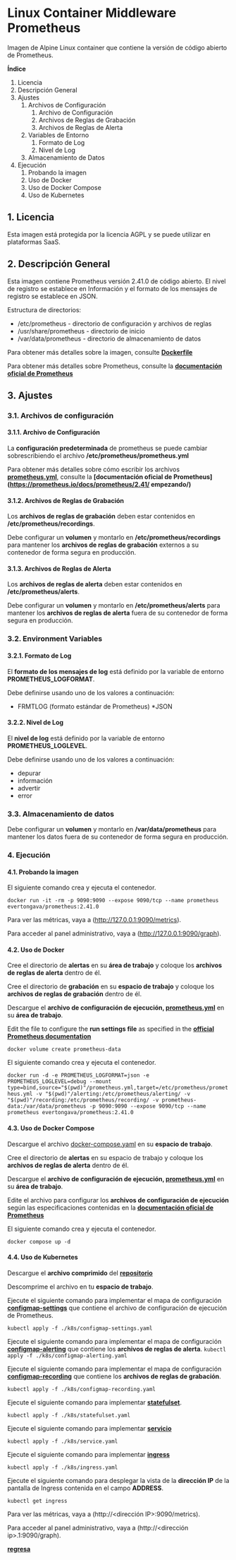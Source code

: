 # Linux Container Middleware Prometheus
Imagen de Alpine Linux container que contiene la versión de código abierto de Prometheus.

**Índice**
1. Licencia
2. Descripción General
3. Ajustes
	1. Archivos de Configuración
		1. Archivo de Configuración
		2. Archivos de Reglas de Grabación
		3. Archivos de Reglas de Alerta
	2. Variables de Entorno
		1. Formato de Log
		2. Nivel de Log
	3. Almacenamiento de Datos
4. Ejecución
	1. Probando la imagen
	2. Uso de Docker
	3. Uso de Docker Compose
	4. Uso de Kubernetes

## 1. Licencia

Esta imagen está protegida por la licencia AGPL y se puede utilizar en plataformas SaaS.

## 2. Descripción General

Esta imagen contiene Prometheus versión 2.41.0 de código abierto. El nivel de registro se establece en Información y el formato de los mensajes de registro se establece en JSON.

Estructura de directorios:
* /etc/prometheus - directorio de configuración y archivos de reglas
* /usr/share/prometheus - directorio de inicio
* /var/data/prometheus - directorio de almacenamiento de datos

Para obtener más detalles sobre la imagen, consulte **[Dockerfile](./Dockerfile)**

Para obtener más detalles sobre Prometheus, consulte la **[documentación oficial de Prometheus](https://prometheus.io/docs/introduction/overview/)**

## 3. Ajustes

### 3.1. Archivos de configuración

#### 3.1.1. Archivo de Configuración

La **configuración predeterminada** de prometheus se puede cambiar sobrescribiendo el archivo **/etc/prometheus/prometheus.yml**

Para obtener más detalles sobre cómo escribir los archivos **[prometheus.yml](./assets/prometheus.yml)**, consulte la **[documentación oficial de Prometheus](https://prometheus.io/docs/prometheus/2.41/ empezando/)**

#### 3.1.2. Archivos de Reglas de Grabación

Los **archivos de reglas de grabación** deben estar contenidos en **/etc/prometheus/recordings**.

Debe configurar un **volumen** y montarlo en **/etc/prometheus/recordings** para mantener los **archivos de reglas de grabación** externos a su contenedor de forma segura en producción.

#### 3.1.3. Archivos de Reglas de Alerta

Los **archivos de reglas de alerta** deben estar contenidos en **/etc/prometheus/alerts**.

Debe configurar un **volumen** y montarlo en **/etc/prometheus/alerts** para mantener los **archivos de reglas de alerta** fuera de su contenedor de forma segura en producción.

### 3.2. Environment Variables

#### 3.2.1. Formato de Log

El **formato de los mensajes de log** está definido por la variable de entorno **PROMETHEUS_LOGFORMAT**.

Debe definirse usando uno de los valores a continuación:
* FRMTLOG (formato estándar de Prometheus)
*JSON

#### 3.2.2. Nivel de Log

El **nivel de log** está definido por la variable de entorno **PROMETHEUS_LOGLEVEL**.

Debe definirse usando uno de los valores a continuación:
* depurar
* información
* advertir
* error

### 3.3. Almacenamiento de datos

Debe configurar un **volumen** y montarlo en **/var/data/prometheus** para mantener los datos fuera de su contenedor de forma segura en producción.

### 4. Ejecución

#### 4.1. Probando la imagen

El siguiente comando crea y ejecuta el contenedor.

`docker run -it -rm -p 9090:9090 --expose 9090/tcp --name prometheus evertongava/prometheus:2.41.0`

Para ver las métricas, vaya a (http://127.0.0.1:9090/metrics).

Para acceder al panel administrativo, vaya a (http://127.0.0.1:9090/graph).

#### 4.2. Uso de Docker

Cree el directorio de **alertas** en su **área de trabajo** y coloque los **archivos de reglas de alerta** dentro de él.

Cree el directorio de **grabación** en su **espacio de trabajo** y coloque los **archivos de reglas de grabación** dentro de él.

Descargue el **archivo de configuración de ejecución, [prometheus.yml](./assets/prometheus.yml)** en su **área de trabajo**.

Edit the file to configure the **run settings file** as specified in the **[official Prometheus documentation](https://prometheus.io/docs/prometheus/2.41/getting_started/)**

`docker volume create prometheus-data` 

El siguiente comando crea y ejecuta el contenedor.

`docker run -d -e PROMETHEUS_LOGFORMAT=json -e PROMETHEUS_LOGLEVEL=debug --mount type=bind,source="$(pwd)"/prometheus.yml,target=/etc/prometheus/prometheus.yml -v "$(pwd)"/alerting:/etc/prometheus/alerting/ -v "$(pwd)"/recording:/etc/prometheus/recording/ -v prometheus-data:/var/data/prometheus -p 9090:9090 --expose 9090/tcp --name prometheus evertongava/prometheus:2.41.0`

#### 4.3. Uso de Docker Compose

Descargue el archivo [docker-compose.yaml](./docker-compose.yaml) en su **espacio de trabajo**.

Cree el directorio de **alertas** en su espacio de trabajo y coloque los **archivos de reglas de alerta** dentro de él.

Descargue el **archivo de configuración de ejecución, [prometheus.yml](./assets/prometheus.yml)** en su **área de trabajo**.

Edite el archivo para configurar los **archivos de configuración de ejecución** según las especificaciones contenidas en la **[documentación oficial de Prometheus](https://prometheus.io/docs/prometheus/2.41/getting_started/)**

El siguiente comando crea y ejecuta el contenedor.

`docker compose up -d`

#### 4.4. Uso de Kubernetes

Descargue el **archivo comprimido** del **[repositorio](https://github.com/evertongava/lxc-middleware-prometheus/archive/refs/tags/v2.41.0.tar.gz)**

Descomprime el archivo en tu **espacio de trabajo**.

Ejecute el siguiente comando para implementar el mapa de configuración **[configmap-settings](./k8s/configmap-settings.yaml)** que contiene el archivo de configuración de ejecución de Prometheus.

`kubectl apply -f ./k8s/configmap-settings.yaml`

Ejecute el siguiente comando para implementar el mapa de configuración **[configmap-alerting](./k8s/configmap-alerting.yaml)** que contiene los **archivos de reglas de alerta**.
`kubectl apply -f ./k8s/configmap-alerting.yaml`

Ejecute el siguiente comando para implementar el mapa de configuración **[configmap-recording](./k8s/configmap-recording.yaml)** que contiene los **archivos de reglas de grabación**.

`kubectl apply -f ./k8s/configmap-recording.yaml`

Ejecute el siguiente comando para implementar **[statefulset](./k8s/statefulset.yaml)**.

`kubectl apply -f ./k8s/statefulset.yaml`

Ejecute el siguiente comando para implementar **[servicio](./k8s/service.yaml)**

`kubectl apply -f ./k8s/service.yaml`

Ejecute el siguiente comando para implementar **[ingress](./k8s/ingress.yaml)**

`kubectl apply -f ./k8s/ingress.yaml`

Ejecute el siguiente comando para desplegar la vista de la **dirección IP** de la pantalla de Ingress contenida en el campo **ADDRESS**.

`kubectl get ingress`

Para ver las métricas, vaya a (http://<dirección IP>:9090/metrics).

Para acceder al panel administrativo, vaya a (http://<dirección ip>.1:9090/graph).

**[regresa](./README.md)**